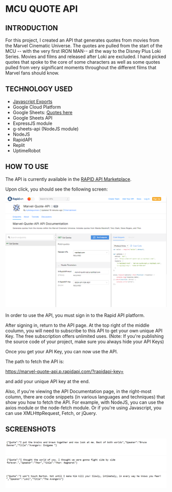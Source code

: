 # MCU QUOTE API

## INTRODUCTION
For this project, I created an API that generates quotes from movies from the Marvel Cinematic Universe. The quotes are pulled from the start of the MCU -- with the very first IRON MAN-- all the way to the Disney Plus Loki Series. Movies and films and released after Loki are excluded. I hand picked quotes that spoke to the core of some characters as well as some quotes pulled from very significant moments throughout the different films that Marvel fans should know.


## TECHNOLOGY USED
- [Javascript Exports](https://stackoverflow.com/questions/3922994/share-variables-between-files-in-node-js)  
- Google Cloud Platform   
- Google Sheets: [Quotes here](https://docs.google.com/spreadsheets/d/19rP-HPw_8DLlp9c4HHM7DBCc95hR_Top-8cs2AmSb3g/edit#gid=0)   
- Google Sheets API  
- ExpressJS module
- g-sheets-api (NodeJS module)  
- NodeJS  
- RapidAPI
- Replit  
- UptimeRobot  

## HOW TO USE

The API is currently available in the [RAPID API Marketplace](https://rapidapi.com/kyledeguzmanx/api/marvel-quote-api).  

Upon click, you should see the following screen:  

![RapidAPI](https://github.com/kyledeguzmanx/fDev-API-MCU/blob/master/images/RapidAPI.png)

In order to use the API, you must sign in to the Rapid API platform. 


After signing in, return to the API page. At the top right of the middle coulumn, you will need to subscribe to this API to get your own unique API Key. The free subscription offers unlimited uses. (Note: If you're publishing the source code of your project, make sure you always hide your API Keys)   

Once you get your API Key, you can now use the API.   

The path to fetch the API is:  

https://marvel-quote-api.p.rapidapi.com/?rapidapi-key=

and add your unique API key at the end.  

Also, if you're viewing the API Documentation page, in the right-most column, there are code snippets (in various languages and techniques) that show you how to fetch the API. For example, with NodeJS, you can use the axios module or the node-fetch module. Or if you're using Javascript, you can use XMLHttpRequest, Fetch, or jQuery.   


## SCREENSHOTS
![Screen1](https://github.com/kyledeguzmanx/fDev-API-MCU/blob/master/images/result1.png)
![](https://github.com/kyledeguzmanx/fDev-API-MCU/blob/master/images/result3.png)
![](https://github.com/kyledeguzmanx/fDev-API-MCU/blob/master/images/quote2.png)


